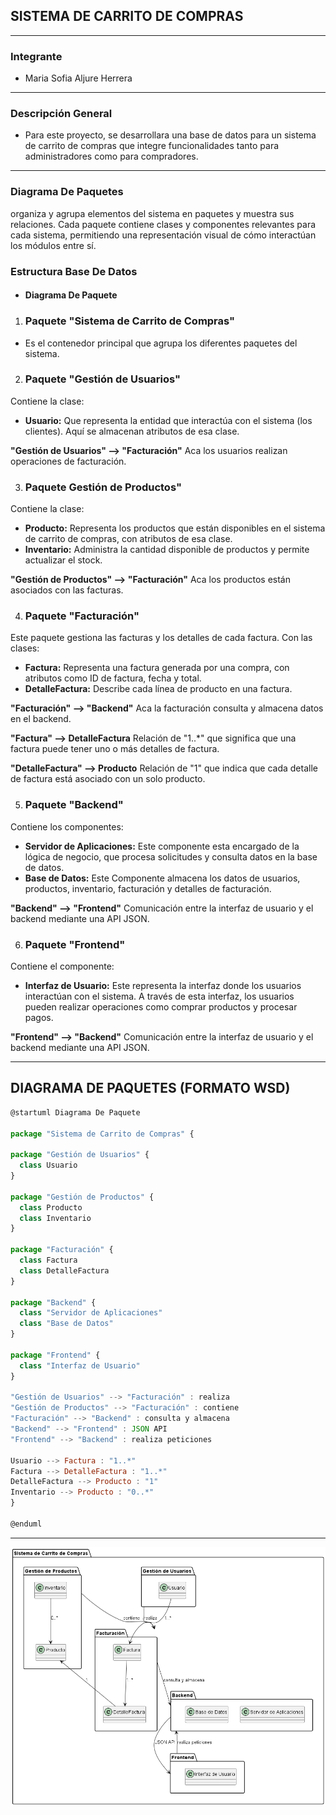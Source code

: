 ## **SISTEMA DE CARRITO DE COMPRAS** ##
 ------------------------------------------
 ### **Integrante** ###
 - Maria Sofia Aljure Herrera
 ------------------------------------------
 ### **Descripción General** ###
 - Para este proyecto, se desarrollara una base de datos para un sistema de carrito de compras que integre
 funcionalidades tanto para administradores como para compradores.
 -----------------------------------------
### **Diagrama De Paquetes**
organiza y agrupa elementos del sistema en paquetes y muestra sus relaciones. Cada paquete contiene clases y componentes relevantes para cada sistema, permitiendo una representación visual de cómo interactúan los módulos entre sí.
### **Estructura Base De Datos** ###
 - #### **Diagrama De Paquete** ####
1. ### **Paquete "Sistema de Carrito de Compras"** ###
- Es el contenedor principal que agrupa los diferentes paquetes del sistema.
2. ### **Paquete "Gestión de Usuarios"** ###
Contiene la clase:
- **Usuario:** Que representa la entidad que interactúa con el sistema (los clientes). Aquí se almacenan atributos de esa clase.
 
 **"Gestión de Usuarios" --> "Facturación"** Aca los usuarios realizan operaciones de facturación.

3. ### **Paquete Gestión de Productos"** ###
Contiene la clase: 
- **Producto:** Representa los productos que están disponibles en el sistema de carrito de compras, con atributos de esa clase.
- **Inventario:** Administra la cantidad disponible de productos y permite actualizar el stock.

**"Gestión de Productos" --> "Facturación"** Aca los productos están asociados con las facturas.

4. ### **Paquete "Facturación"** ###
Este paquete gestiona las facturas y los detalles de cada factura.
Con las clases:
- **Factura:** Representa una factura generada por una compra, con atributos como ID de factura, fecha y total.
- **DetalleFactura:** Describe cada línea de producto en una factura.

**"Facturación" --> "Backend"** Aca la facturación consulta y almacena datos en el backend.

**"Factura" --> DetalleFactura** Relación de "1..*" que significa que una factura puede tener uno o más detalles de factura.

**"DetalleFactura" --> Producto** Relación de "1" que indica que cada detalle de factura está asociado con un solo producto.

5. ### **Paquete "Backend"**
Contiene los componentes:
- **Servidor de Aplicaciones:** Este componente esta encargado de la lógica de negocio, que procesa solicitudes y consulta datos en la base de datos.
- **Base de Datos:** Este Componente almacena los datos de usuarios, productos, inventario, facturación y detalles de facturación.

**"Backend" --> "Frontend"** Comunicación entre la interfaz de usuario y el backend mediante una API JSON.

6. ### **Paquete "Frontend"** ###
Contiene el componente:
- **Interfaz de Usuario:** Este representa la interfaz donde los usuarios interactúan con el sistema. A través de esta interfaz, los usuarios pueden realizar operaciones como comprar productos y procesar pagos.

**"Frontend" --> "Backend"** Comunicación entre la interfaz de usuario y el backend mediante una API JSON.

--------------------------------------------------
 ## **DIAGRAMA DE PAQUETES (FORMATO WSD)** ##
  ```js
  @startuml Diagrama De Paquete 

package "Sistema de Carrito de Compras" {

 package "Gestión de Usuarios" {
    class Usuario
}

 package "Gestión de Productos" {
    class Producto
    class Inventario
}

package "Facturación" {
    class Factura
    class DetalleFactura
}

package "Backend" {
    class "Servidor de Aplicaciones"
    class "Base de Datos"
}

package "Frontend" {
    class "Interfaz de Usuario"
}

"Gestión de Usuarios" --> "Facturación" : realiza
"Gestión de Productos" --> "Facturación" : contiene
"Facturación" --> "Backend" : consulta y almacena
"Backend" --> "Frontend" : JSON API
"Frontend" --> "Backend" : realiza peticiones

Usuario --> Factura : "1..*"
Factura --> DetalleFactura : "1..*"
DetalleFactura --> Producto : "1"
Inventario --> Producto : "0..*"
}

@enduml

  ```
-----------------------------------------------
![Diagrama De Paquete](image.png)